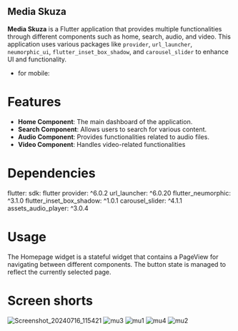 ## Media Skuza

**Media Skuza** is a Flutter application that provides multiple functionalities through different components such as home, search, audio, and video. This application uses various packages like `provider`, `url_launcher`, `neumorphic_ui`, `flutter_inset_box_shadow`, and `carousel_slider` to enhance UI and functionality.

* for mobile:

# Features

- **Home Component**: The main dashboard of the application.
- **Search Component**: Allows users to search for various content.
- **Audio Component**: Provides functionalities related to audio files.
- **Video Component**: Handles video-related functionalities



# Dependencies

flutter:
sdk: flutter
provider: ^6.0.2
url_launcher: ^6.0.20
flutter_neumorphic: ^3.1.0
flutter_inset_box_shadow: ^1.0.1
carousel_slider: ^4.1.1
assets_audio_player: ^3.0.4

# Usage

The Homepage widget is a stateful widget that contains a PageView for navigating between different components. The button state is managed to reflect the currently selected page.



# Screen shorts

![Screenshot_20240716_115421](https://github.com/user-attachments/assets/ec6b6f37-1777-4968-ac7c-8e1d8d0ffcc9)
![mu3](https://github.com/user-attachments/assets/edf6390a-c3e0-4d1b-ae72-7f1d93ae3d16)
![mu1](https://github.com/user-attachments/assets/8e46e680-ea55-4097-a843-021fab780a0a)
![mu4](https://github.com/user-attachments/assets/ae30002a-7e69-4542-a0d5-9f489e7dabd8)
![mu2](https://github.com/user-attachments/assets/fe253c9a-fb14-4adc-82d8-e82b3f17ff9d)
